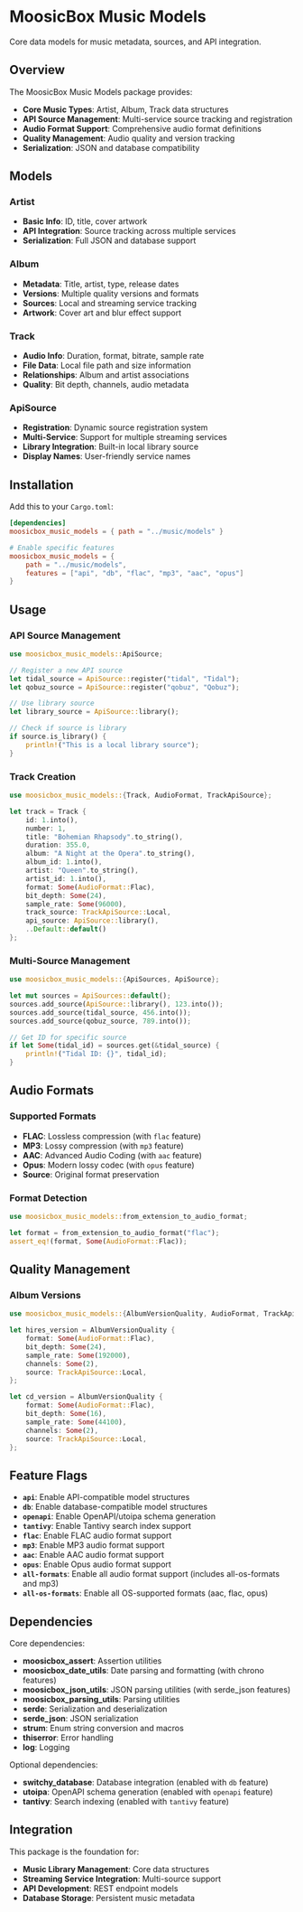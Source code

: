 # MoosicBox Music Models

Core data models for music metadata, sources, and API integration.

## Overview

The MoosicBox Music Models package provides:

- **Core Music Types**: Artist, Album, Track data structures
- **API Source Management**: Multi-service source tracking and registration
- **Audio Format Support**: Comprehensive audio format definitions
- **Quality Management**: Audio quality and version tracking
- **Serialization**: JSON and database compatibility

## Models

### Artist
- **Basic Info**: ID, title, cover artwork
- **API Integration**: Source tracking across multiple services
- **Serialization**: Full JSON and database support

### Album
- **Metadata**: Title, artist, type, release dates
- **Versions**: Multiple quality versions and formats
- **Sources**: Local and streaming service tracking
- **Artwork**: Cover art and blur effect support

### Track
- **Audio Info**: Duration, format, bitrate, sample rate
- **File Data**: Local file path and size information
- **Relationships**: Album and artist associations
- **Quality**: Bit depth, channels, audio metadata

### ApiSource
- **Registration**: Dynamic source registration system
- **Multi-Service**: Support for multiple streaming services
- **Library Integration**: Built-in local library source
- **Display Names**: User-friendly service names

## Installation

Add this to your `Cargo.toml`:

```toml
[dependencies]
moosicbox_music_models = { path = "../music/models" }

# Enable specific features
moosicbox_music_models = {
    path = "../music/models",
    features = ["api", "db", "flac", "mp3", "aac", "opus"]
}
```

## Usage

### API Source Management

```rust
use moosicbox_music_models::ApiSource;

// Register a new API source
let tidal_source = ApiSource::register("tidal", "Tidal");
let qobuz_source = ApiSource::register("qobuz", "Qobuz");

// Use library source
let library_source = ApiSource::library();

// Check if source is library
if source.is_library() {
    println!("This is a local library source");
}
```

### Track Creation

```rust
use moosicbox_music_models::{Track, AudioFormat, TrackApiSource};

let track = Track {
    id: 1.into(),
    number: 1,
    title: "Bohemian Rhapsody".to_string(),
    duration: 355.0,
    album: "A Night at the Opera".to_string(),
    album_id: 1.into(),
    artist: "Queen".to_string(),
    artist_id: 1.into(),
    format: Some(AudioFormat::Flac),
    bit_depth: Some(24),
    sample_rate: Some(96000),
    track_source: TrackApiSource::Local,
    api_source: ApiSource::library(),
    ..Default::default()
};
```

### Multi-Source Management

```rust
use moosicbox_music_models::{ApiSources, ApiSource};

let mut sources = ApiSources::default();
sources.add_source(ApiSource::library(), 123.into());
sources.add_source(tidal_source, 456.into());
sources.add_source(qobuz_source, 789.into());

// Get ID for specific source
if let Some(tidal_id) = sources.get(&tidal_source) {
    println!("Tidal ID: {}", tidal_id);
}
```

## Audio Formats

### Supported Formats
- **FLAC**: Lossless compression (with `flac` feature)
- **MP3**: Lossy compression (with `mp3` feature)
- **AAC**: Advanced Audio Coding (with `aac` feature)
- **Opus**: Modern lossy codec (with `opus` feature)
- **Source**: Original format preservation

### Format Detection

```rust
use moosicbox_music_models::from_extension_to_audio_format;

let format = from_extension_to_audio_format("flac");
assert_eq!(format, Some(AudioFormat::Flac));
```

## Quality Management

### Album Versions

```rust
use moosicbox_music_models::{AlbumVersionQuality, AudioFormat, TrackApiSource};

let hires_version = AlbumVersionQuality {
    format: Some(AudioFormat::Flac),
    bit_depth: Some(24),
    sample_rate: Some(192000),
    channels: Some(2),
    source: TrackApiSource::Local,
};

let cd_version = AlbumVersionQuality {
    format: Some(AudioFormat::Flac),
    bit_depth: Some(16),
    sample_rate: Some(44100),
    channels: Some(2),
    source: TrackApiSource::Local,
};
```

## Feature Flags

- **`api`**: Enable API-compatible model structures
- **`db`**: Enable database-compatible model structures
- **`openapi`**: Enable OpenAPI/utoipa schema generation
- **`tantivy`**: Enable Tantivy search index support
- **`flac`**: Enable FLAC audio format support
- **`mp3`**: Enable MP3 audio format support
- **`aac`**: Enable AAC audio format support
- **`opus`**: Enable Opus audio format support
- **`all-formats`**: Enable all audio format support (includes all-os-formats and mp3)
- **`all-os-formats`**: Enable all OS-supported formats (aac, flac, opus)

## Dependencies

Core dependencies:
- **moosicbox_assert**: Assertion utilities
- **moosicbox_date_utils**: Date parsing and formatting (with chrono features)
- **moosicbox_json_utils**: JSON parsing utilities (with serde_json features)
- **moosicbox_parsing_utils**: Parsing utilities
- **serde**: Serialization and deserialization
- **serde_json**: JSON serialization
- **strum**: Enum string conversion and macros
- **thiserror**: Error handling
- **log**: Logging

Optional dependencies:
- **switchy_database**: Database integration (enabled with `db` feature)
- **utoipa**: OpenAPI schema generation (enabled with `openapi` feature)
- **tantivy**: Search indexing (enabled with `tantivy` feature)

## Integration

This package is the foundation for:
- **Music Library Management**: Core data structures
- **Streaming Service Integration**: Multi-source support
- **API Development**: REST endpoint models
- **Database Storage**: Persistent music metadata
